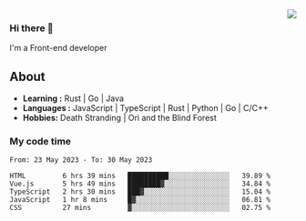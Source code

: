<img align='right' src="https://github-readme-stats.vercel.app/api?username=strugglebak&show_icons=true">

### Hi there 👋

I'm a Front-end developer

## About

-  **Learning :** Rust | Go | Java
-  **Languages :** JavaScript | TypeScript | Rust | Python | Go | C/C++
-  **Hobbies:** Death Stranding | Ori and the Blind Forest

### My code time

<!--START_SECTION:waka-->

```text
From: 23 May 2023 - To: 30 May 2023

HTML         6 hrs 39 mins   ██████████░░░░░░░░░░░░░░░   39.89 %
Vue.js       5 hrs 49 mins   ████████▓░░░░░░░░░░░░░░░░   34.84 %
TypeScript   2 hrs 30 mins   ███▓░░░░░░░░░░░░░░░░░░░░░   15.04 %
JavaScript   1 hr 8 mins     █▓░░░░░░░░░░░░░░░░░░░░░░░   06.81 %
CSS          27 mins         ▓░░░░░░░░░░░░░░░░░░░░░░░░   02.75 %
```

<!--END_SECTION:waka-->
